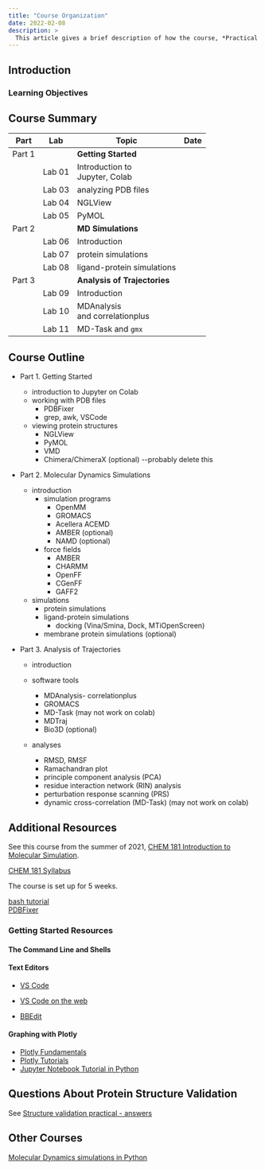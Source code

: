 ```yaml
---
title: "Course Organization"
date: 2022-02-08
description: >
  This article gives a brief description of how the course, *Practical Molecular Dynamics*, is organized.
---
```


## Introduction

### Learning Objectives

## Course Summary

| Part   | Lab    | Topic                                | Date |
| ------ | ------ | ------------------------------------ | ---- |
| Part 1 |        | **Getting Started**                  |      |
|        | Lab 01 | Introduction to  <br/>Jupyter, Colab |      |
|        | Lab 03 | analyzing PDB files                  |      |
|        | Lab 04 | NGLView                              |      |
|        | Lab 05 | PyMOL                                |      |
| Part 2 |        | **MD Simulations**                   |      |
|        | Lab 06 | Introduction                         |      |
|        | Lab 07 | protein simulations                  |      |
|        | Lab 08 | ligand-protein simulations           |      |
| Part 3 |        | **Analysis of Trajectories**         |      |
|        | Lab 09 | Introduction                         |      |
|        | Lab 10 | MDAnalysis <br/>and correlationplus  |      |
|        | Lab 11 | MD-Task and `gmx`                    |      |

## Course Outline

- Part 1. Getting Started
    - introduction to Jupyter on Colab
    - working with PDB files
        - PDBFixer
        - grep, awk, VSCode
    - viewing protein structures
        - NGLView
        - PyMOL
        - VMD
        - Chimera/ChimeraX (optional) --probably delete this

- Part 2. Molecular Dynamics Simulations
    - introduction
        - simulation programs
            - OpenMM
            - GROMACS
            - Acellera ACEMD
            - AMBER (optional)
            - NAMD (optional)
        - force fields
            - AMBER
            - CHARMM
            - OpenFF
            - CGenFF
            - GAFF2
    - simulations
        - protein simulations
        - ligand-protein simulations
            - docking (Vina/Smina, Dock, MTiOpenScreen)
        - membrane protein simulations (optional)

- Part 3. Analysis of Trajectories
    - introduction
    - software tools
        - MDAnalysis- correlationplus
        - GROMACS
        - MD-Task (may not work on colab)
        - MDTraj
        - Bio3D (optional)

    - analyses
        - RMSD, RMSF
        - Ramachandran plot
        - principle component analysis (PCA)
        - residue interaction network (RIN) analysis
        - perturbation response scanning (PRS)
        - dynamic cross-correlation (MD-Task) (may not work on colab)

## Additional Resources

See this course from the summer of 2021, [CHEM 181 Introduction to Molecular Simulation](http://copresearch.pacific.edu/mmccallum/181/index.html).

[CHEM 181 Syllabus](http://copresearch.pacific.edu/mmccallum/181/resources/New-Syllabus.pdf)

The course is set up for 5 weeks.

[bash tutorial](http://www.hypexr.org/bash_tutorial.php#tips)  
[PDBFixer](https://htmlpreview.github.io/?https://github.com/openmm/pdbfixer/blob/master/Manual.html)

### Getting Started Resources

#### The Command Line and Shells

#### Text Editors

- [VS Code](https://code.visualstudio.com/)
- [VS Code on the web](https://vscode.dev/)

- [BBEdit](https://www.barebones.com/products/bbedit/)

#### Graphing with Plotly

- [Plotly Fundamentals](https://plotly.com/python/plotly-fundamentals/)
- [Plotly Tutorials](https://www.geeksforgeeks.org/python-plotly-tutorial/)
- [Jupyter Notebook Tutorial in Python](https://plotly.com/python/ipython-notebook-tutorial/)

## Questions About Protein Structure Validation

See [Structure validation practical - answers](https://www.ebi.ac.uk/pdbe/modval-answers)

## Other Courses

[Molecular Dynamics simulations in Python](https://klyshko.github.io/teaching/2019-03-01-teaching)
